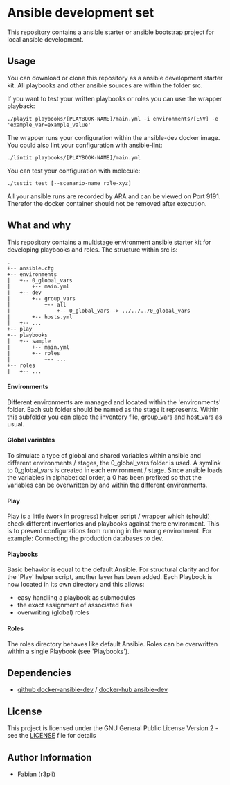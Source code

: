 # Ansible development set

This repository contains a ansible starter or ansible bootstrap project for local ansible development.

## Usage

You can download or clone this repository as a ansible development starter kit. All playbooks and other
ansible sources are within the folder src.

If you want to test your written playbooks or roles you can use the wrapper playback:

```console
./playit playbooks/[PLAYBOOK-NAME]/main.yml -i environments/[ENV] -e 'example_var=example_value'
```

The wrapper runs your configuration within the ansible-dev docker image. You could also lint your
configuration with ansible-lint:

```console
./lintit playbooks/[PLAYBOOK-NAME]/main.yml
```

You can test your configuration with molecule:

```console
./testit test [--scenario-name role-xyz]                                                     
```

All your ansible runs are recorded by ARA and can be viewed on Port 9191. Therefor the docker container
should not be removed after execution.

## What and why

This repository contains a multistage environment ansible starter kit for developing playbooks and roles.
The structure within src is:

```
.
+-- ansible.cfg
+-- environments
|   +-- 0_global_vars
|       +-- main.yml
|   +-- dev
|       +-- group_vars
|           +-- all
|               +-- 0_global_vars -> ../../../0_global_vars
|       +-- hosts.yml
|   +-- ...
+-- play
+-- playbooks
|   +-- sample
|       +-- main.yml
|       +-- roles
|           +-- ...
+-- roles
|   +-- ...
```

#### Environments
Different environments are managed and located within the 'environments' folder. Each sub folder should be named as the stage it represents.
Within this subfolder you can place the inventory file, group_vars and host_vars as usual.

#### Global variables
To simulate a type of global and shared variables within ansible and different environments / stages, the 0_global_vars folder is used.
A symlink to 0_global_vars is created in each environment / stage. Since ansible loads the variables in alphabetical order, a 0 has been 
prefixed so that the variables can be overwritten by and within the different environments.

#### Play
Play is a little (work in progress) helper script / wrapper which (should) check different inventories and playbooks against there environment.
This is to prevent configurations from running in the wrong environment. For example: Connecting the production databases to dev.

#### Playbooks
Basic behavior is equal to the default Ansible. For structural clarity and for the 'Play' helper script, another layer has been added. 
Each Playbook is now located in its own directory and this allows:

- easy handling a playbook as submodules
- the exact assignment of associated files
- overwriting (global) roles

#### Roles
The roles directory behaves like default Ansible. Roles can be overwritten within a single Playbook (see 'Playbooks').

## Dependencies

* [github docker-ansible-dev](https://github.com/r3pli/docker-ansible-dev) / [docker-hub ansible-dev](https://hub.docker.com/r/r3pli/ansible-dev)

## License

This project is licensed under the GNU General Public License Version 2 - see the [LICENSE](LICENSE) file for details

## Author Information

* Fabian (r3pli)

